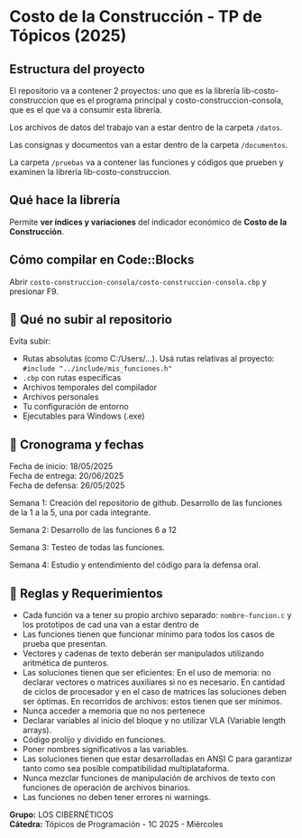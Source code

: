 # Costo de la Construcción - TP de Tópicos (2025)

## Estructura del proyecto

El repositorio va a contener 2 proyectos: uno que es la librería lib-costo-construccion que es el programa principal y costo-construccion-consola, que es el que va a consumir esta librería.

Los archivos de datos del trabajo van a estar dentro de la carpeta `/datos`.

Las consignas y documentos van a estar dentro de la carpeta `/documentos`.

La carpeta `/pruebas` va a contener las funciones y códigos que prueben y examinen la librería lib-costo-construccion.

## Qué hace la librería

Permite **ver índices y variaciones** del indicador económico de **Costo de la Construcción**.

## Cómo compilar en Code::Blocks

Abrir `costo-construccion-consola/costo-construccion-consola.cbp` y presionar F9.

## 🚫 Qué no subir al repositorio

Evita subir:

-  Rutas absolutas (como C:/Users/...). Usá rutas relativas al proyecto: `#include "../include/mis_funciones.h"`
-  `.cbp` con rutas específicas
-  Archivos temporales del compilador
-  Archivos personales
-  Tu configuración de entorno
-  Ejecutables para Windows (.exe)

## 📅 Cronograma y fechas

Fecha de inicio: 18/05/2025  
Fecha de entrega: 20/06/2025  
Fecha de defensa: 26/05/2025

Semana 1:
Creación del repositorio de github.
Desarrollo de las funciones de la 1 a la 5, una por cada integrante.

Semana 2:
Desarrollo de las funciones 6 a 12

Semana 3:
Testeo de todas las funciones.

Semana 4:
Estudio y entendimiento del código para la defensa oral.

## 📌 Reglas y Requerimientos

-  Cada función va a tener su propio archivo separado: `nombre-funcion.c` y los prototipos de cad una van a estar dentro de 
-  Las funciones tienen que funcionar mínimo para todos los casos de prueba que presentan.
-  Vectores y cadenas de texto deberán ser manipulados utilizando aritmética de punteros.
-  Las soluciones tienen que ser eficientes:
   En el uso de memoria: no declarar vectores o matrices auxiliares si no es necesario.
   En cantidad de ciclos de procesador y en el caso de matrices las soluciones deben ser óptimas.
   En recorridos de archivos: estos tienen que ser mínimos.
-  Nunca acceder a memoria que no nos pertenece
-  Declarar variables al inicio del bloque y no utilizar VLA (Variable length arrays).
-  Código prolijo y dividido en funciones.
-  Poner nombres significativos a las variables.
-  Las soluciones tienen que estar desarrolladas en ANSI C para garantizar tanto como sea posible compatibilidad multiplataforma.
-  Nunca mezclar funciones de manipulación de archivos de texto con funciones de operación de archivos binarios.
-  Las funciones no deben tener errores ni warnings.

**Grupo:** LOS CIBERNÉTICOS  
**Cátedra:** Tópicos de Programación - 1C 2025 - Miércoles
